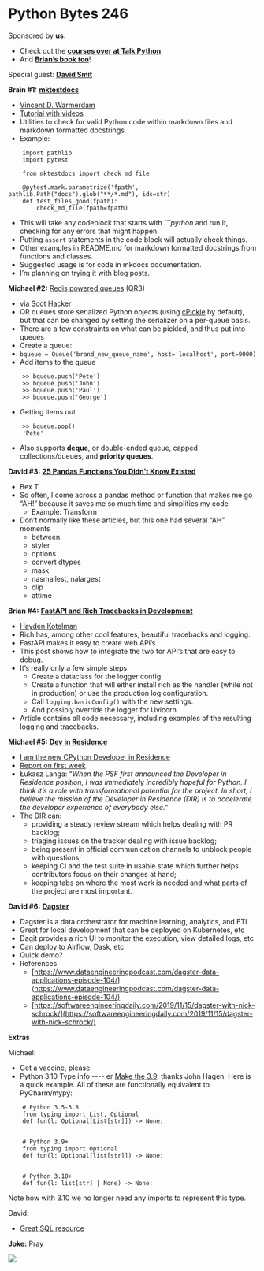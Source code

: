 # Python Bytes 246

Sponsored by **us:**

- Check out the [**courses over at Talk Python**](https://training.talkpython.fm/courses/all)
- And [**Brian’s book too**](https://pythontest.com/pytest-book/)!

Special guest: [**David Smit**](https://twitter.com/davidouglasmit)

**Brain #1:** [**mktestdocs**](https://github.com/koaning/mktestdocs)

- [Vincent D. Warmerdam](https://twitter.com/fishnets88)
- [Tutorial with videos](https://calmcode.io/labs/mktestdocs.html)
- Utilities to check for valid Python code within markdown files and markdown formatted docstrings.
- Example:

```
    import pathlib
    import pytest
    
    from mktestdocs import check_md_file
    
    @pytest.mark.parametrize('fpath', pathlib.Path("docs").glob("**/*.md"), ids=str)
    def test_files_good(fpath):
        check_md_file(fpath=fpath)
```

- This will take any codeblock that starts with *```python* and run it, checking for any errors that might happen. 
- Putting `assert` statements in the code block will actually check things.
- Other examples in README.md for markdown formatted docstrings from functions and classes.
- Suggested usage is for code in mkdocs documentation.
- I’m planning on trying it with blog posts.

**Michael #2:** [Redis powered queues](https://twitter.com/shacker/status/1242509337517580288) (QR3)

- [via Scot Hacker](https://twitter.com/shacker/status/1242509337517580288)
- QR queues store serialized Python objects (using [cPickle](http://docs.python.org/library/pickle.html) by default), but that can be changed by setting the serializer on a per-queue basis.
- There are a few constraints on what can be pickled, and thus put into queues
- Create a queue:
-  `bqueue = Queue('brand_new_queue_name', host='localhost', port=9000)`
- Add items to the queue

```
    >> bqueue.push('Pete')
    >> bqueue.push('John')
    >> bqueue.push('Paul')
    >> bqueue.push('George')
```

- Getting items out

```
    >> bqueue.pop()
    'Pete'
```

- Also supports **deque**, or double-ended queue, capped collections/queues, and **priority queues**.

**David #3:**  **[25 Pandas Functions You Didn’t Know Existed](https://towardsdatascience.com/25-pandas-functions-you-didnt-know-existed-p-guarantee-0-8-1a05dcaad5d0)**

- Bex T
- So often, I come across a pandas method or function that makes me go “AH!” because it saves me so much time and simplifies my code
	- Example: Transform
- Don’t normally like these articles, but this one had several “AH” moments
	- between
	- styler
	- options
	- convert dtypes
	- mask
	- nasmallest, nalargest
	- clip
	- attime

**Brian #4:** [**FastAPI and Rich Tracebacks in Development**](https://blog.hay-kot.dev/fastapi-and-rich-tracebacks-in-development/)

- [Hayden Kotelman](https://twitter.com/kot_hay)
- Rich has, among other cool features, beautiful tracebacks and logging.
- FastAPI makes it easy to create web API’s
- This post shows how to integrate the two for API’s that are easy to debug.
- It’s really only a few simple steps
	- Create a dataclass for the logger config.
	- Create a function that will either install rich as the handler (while not in production) or use the production log configuration.
	- Call `logging.basicConfig()` with the new settings.
	- And possibly override the logger for Uvicorn.
- Article contains all code necessary, including examples of the resulting logging and tracebacks.

**Michael #5:** [**Dev in Residence**](https://lukasz.langa.pl/1c78554f-f81d-43d0-9c89-a602cafc4c5a/)

- [I am the new CPython Developer in Residence](https://lukasz.langa.pl/a072a74b-19d7-41ff-a294-e6b1319fdb6e/)
- [Report on first week](https://lukasz.langa.pl/1c78554f-f81d-43d0-9c89-a602cafc4c5a/)
- Łukasz Langa: “*When the PSF first announced the Developer in Residence position, I was immediately incredibly hopeful for Python. I think it’s a role with transformational potential for the project. In short, I believe the mission of the Developer in Residence (DIR) is to accelerate the developer experience of everybody else.*”
- The DIR can:
	- providing a steady review stream which helps dealing with PR backlog;
	- triaging issues on the tracker dealing with issue backlog;
	- being present in official communication channels to unblock people with questions;
	- keeping CI and the test suite in usable state which further helps contributors focus on their changes at hand;
	- keeping tabs on where the most work is needed and what parts of the project are most important.

**David #6:** [**Dagster**](https://dagster.io/)

- Dagster is a data orchestrator for machine learning, analytics, and ETL
- Great for local development that can be deployed on Kubernetes, etc
- Dagit provides a rich UI to monitor the execution, view detailed logs, etc
- Can deploy to Airflow, Dask, etc 
- Quick demo?
- References
    - [https://www.dataengineeringpodcast.com/dagster-data-applications-episode-104/](https://www.dataengineeringpodcast.com/dagster-data-applications-episode-104/)
    - [https://softwareengineeringdaily.com/2019/11/15/dagster-with-nick-schrock/](https://softwareengineeringdaily.com/2019/11/15/dagster-with-nick-schrock/)

**Extras**

Michael: 

- Get a vaccine, please.
- Python 3.10 Type info ---- er [Make the 3.9](https://www.python.org/dev/peps/pep-0585/), thanks John Hagen. Here is a quick example. All of these are functionally equivalent to PyCharm/mypy:

```
    # Python 3.5-3.8
    from typing import List, Optional
    def fun(l: Optional[List[str]]) -> None:


    # Python 3.9+
    from typing import Optional
    def fun(l: Optional[list[str]]) -> None:


    # Python 3.10+
    def fun(l: list[str] | None) -> None:
```

Note how with 3.10 we no longer need any imports to represent this type.

David:
- [Great SQL resource](https://winand.at/sql-slides-for-developers)


**Joke:** Pray

[![](https://trello-attachments.s3.amazonaws.com/58e3f7c543422d7f3ad84f33/611186c6ed3008129dd6585b/4bac458e34ac9d8cf4da63252367a846/Screen_Shot_2021-08-09_at_12.38.36_PM.png)](https://geek-and-poke.com)




